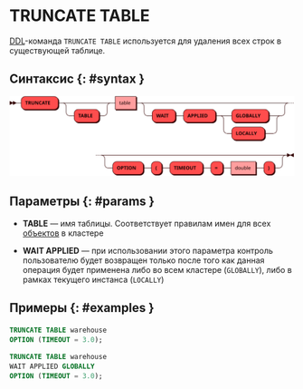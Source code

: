 # TRUNCATE TABLE

[DDL](ddl.md)-команда `TRUNCATE TABLE` используется для удаления всех
строк в существующей таблице.

## Синтаксис {: #syntax }

![TRUNCATE TABLE](../../images/ebnf/truncate_table.svg)

## Параметры {: #params }

* **TABLE** — имя таблицы. Соответствует правилам имен для всех
  [объектов](object.md) в кластере

* **WAIT APPLIED** — при использовании этого параметра контроль
  пользователю будет возвращен только после того как данная операция
  будет применена либо во всем кластере (`GLOBALLY`), либо в рамках
  текущего инстанса (`LOCALLY`)

## Примеры {: #examples }

```sql
TRUNCATE TABLE warehouse
OPTION (TIMEOUT = 3.0);
```

```sql
TRUNCATE TABLE warehouse
WAIT APPLIED GLOBALLY
OPTION (TIMEOUT = 3.0);
```
